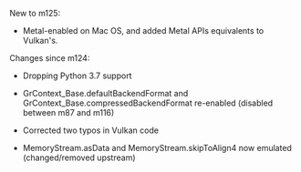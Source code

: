 New to m125:

* Metal-enabled on Mac OS, and added Metal APIs equivalents to Vulkan's.


Changes since m124:

* Dropping Python 3.7 support

* GrContext_Base.defaultBackendFormat and GrContext_Base.compressedBackendFormat
   re-enabled (disabled between m87 and m116)

* Corrected two typos in Vulkan code

* MemoryStream.asData and MemoryStream.skipToAlign4 now emulated
  (changed/removed upstream)